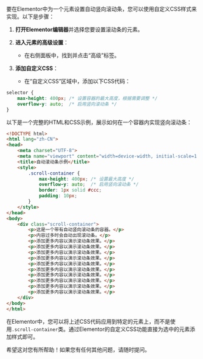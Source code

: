 要在Elementor中为一个元素设置自动竖向滚动条，您可以使用自定义CSS样式来实现。以下是步骤：

1. **打开Elementor编辑器**并选择您要设置滚动条的元素。

2. **进入元素的高级设置**：
   - 在右侧面板中，找到并点击“高级”标签。

3. **添加自定义CSS**：
   - 在“自定义CSS”区域中，添加以下CSS代码：

```css
selector {
    max-height: 400px; /* 设置容器的最大高度，根据需要调整 */
    overflow-y: auto;  /* 启用竖向滚动条 */
}
```



以下是一个完整的HTML和CSS示例，展示如何在一个容器内实现竖向滚动条：

```html
<!DOCTYPE html>
<html lang="zh-CN">
<head>
    <meta charset="UTF-8">
    <meta name="viewport" content="width=device-width, initial-scale=1.0">
    <title>自动滚动条示例</title>
    <style>
        .scroll-container {
            max-height: 400px; /* 设置最大高度 */
            overflow-y: auto;  /* 启用竖向滚动条 */
            border: 1px solid #ccc;
            padding: 10px;
        }
    </style>
</head>
<body>
    <div class="scroll-container">
        <p>这是一个带有自动竖向滚动条的容器。</p>
        <p>内容过多时会自动出现滚动条。</p>
        <p>添加更多内容以演示滚动条效果。</p>
        <p>添加更多内容以演示滚动条效果。</p>
        <p>添加更多内容以演示滚动条效果。</p>
        <p>添加更多内容以演示滚动条效果。</p>
        <p>添加更多内容以演示滚动条效果。</p>
        <p>添加更多内容以演示滚动条效果。</p>
        <p>添加更多内容以演示滚动条效果。</p>
        <p>添加更多内容以演示滚动条效果。</p>
        <p>添加更多内容以演示滚动条效果。</p>
        <p>添加更多内容以演示滚动条效果。</p>
    </div>
</body>
</html>
```

在Elementor中，您可以将上述CSS代码应用到特定的元素上，而不是使用`.scroll-container`类。通过Elementor的自定义CSS功能直接为选中的元素添加样式即可。

希望这对您有所帮助！如果您有任何其他问题，请随时提问。
